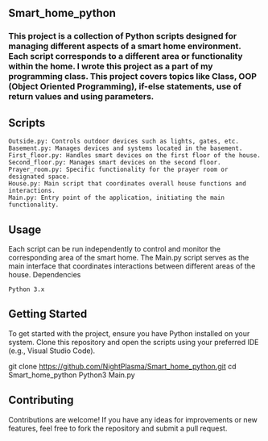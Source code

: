 ## Smart_home_python

### This project is a collection of Python scripts designed for managing different aspects of a smart home environment. Each script corresponds to a different area or functionality within the home. I wrote this project as a part of my programming class. This project covers topics like Class, OOP (Object Oriented Programming), if-else statements, use of return values and using parameters.

## Scripts

    Outside.py: Controls outdoor devices such as lights, gates, etc.
    Basement.py: Manages devices and systems located in the basement.
    First_floor.py: Handles smart devices on the first floor of the house.
    Second_floor.py: Manages smart devices on the second floor.
    Prayer_room.py: Specific functionality for the prayer room or designated space.
    House.py: Main script that coordinates overall house functions and interactions.
    Main.py: Entry point of the application, initiating the main functionality.

## Usage

Each script can be run independently to control and monitor the corresponding area of the smart home. The Main.py script serves as the main interface that coordinates interactions between different areas of the house.
Dependencies

    Python 3.x
  
## Getting Started

To get started with the project, ensure you have Python installed on your system. Clone this repository and open the scripts using your preferred IDE (e.g., Visual Studio Code).

git clone https://github.com/NightPlasma/Smart_home_python.git
cd Smart_home_python
Python3 Main.py

## Contributing

Contributions are welcome! If you have any ideas for improvements or new features, feel free to fork the repository and submit a pull request.
